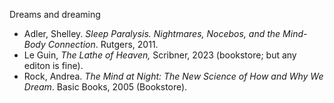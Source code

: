 Dreams and dreaming
- Adler, Shelley. _Sleep Paralysis. Nightmares, Nocebos, and the Mind-Body Connection_. Rutgers, 2011.  
- Le Guin, _The Lathe of Heaven,_ Scribner, 2023 (bookstore; but any editon is fine).
- Rock, Andrea. _The Mind at Night: The New Science of How and Why We Dream_. Basic Books, 2005 (Bookstore).